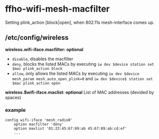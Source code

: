 ffho-wifi-mesh-macfilter
========================

Setting plink_action [block|open], when 802.11s mesh-interface comes up.

/etc/config/wireless
--------------------

**wireless.wifi-iface.macfilter: optional**
- `disable`, disables the macfilter
- `deny`, blocks the listed MACs by executing
  `iw dev $device station set $mac plink_action block`
- `allow`, only allows the listed MACs by executing
  `iw dev $device mesh_param mesh_auto_open_plink=0` and
  `iw dev $device$ station set $mac plink_action open`

**wireless.$wifi-iface.maclist: optional**
List of MAC addresses (devided by spaces)

### example
```
config wifi-iface 'mesh_radio0'
	option macfilter 'deny'
	option maxlist '01:23:45:67:89:ab 45:67:89:ab:cd:ef'
	...
```
